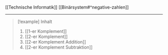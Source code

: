 [[Technische Informatik]]
[[Binärsystem#^negative-zahlen]]

---

> [!example] Inhalt
> 1. [[1-er Komplement]]
> 2. [[2-er Komplement]]
> 	1. [[2-er Komplement Addition]]
> 	2. [[2-er Komplement Subtraktion]]

